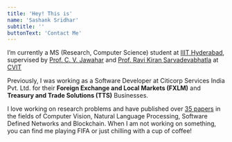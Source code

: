 ```yaml
---
title: 'Hey! This is'
name: 'Sashank Sridhar'
subtitle: ''
buttonText: 'Contact Me'
---
```


I’m currently a MS (Research, Computer Science) student at [IIIT Hyderabad](https://www.iiit.ac.in/), supervised by [Prof. C. V. Jawahar](https://faculty.iiit.ac.in/~jawahar/) and [Prof. Ravi Kiran Sarvadevabhatla](https://ravika.github.io/) at [CVIT](https://cvit.iiit.ac.in/)

Previously, I was working as a Software Developer at Citicorp Services India Pvt. Ltd. for their **Foreign Exchange and Local Markets (FXLM)** and **Treasury and Trade Solutions (TTS)** Businesses.

I love working on research problems and have published over [35 papers](https://scholar.google.com/citations?user=v97f514AAAAJ&hl=en/) in the fields of Computer Vision, Natural Language Processing, Software Defined Networks and Blockchain. When I am not working on something, you can find me playing FIFA or just chilling with a cup of coffee!
